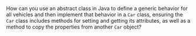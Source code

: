 How can you use an abstract class in Java to define a generic behavior for all vehicles and then implement that behavior in a `Car` class, ensuring the `Car` class includes methods for setting and getting its attributes, as well as a method to copy the properties from another `Car` object?